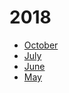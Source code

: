 # 2018

* [October](2018/OCTOBER.md)
* [July](2018/JULY.md)
* [June](2018/JUNE.md)
* [May](2018/MAY.md)
